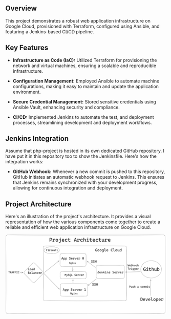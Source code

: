 ## Overview
This project demonstrates a robust web application infrastructure on Google Cloud, provisioned with Terraform, configured using Ansible, and featuring a Jenkins-based CI/CD pipeline.

## Key Features  
- **Infrastructure as Code (IaC):** Utilized Terraform for provisioning the network and virtual machines, ensuring a scalable and reproducible infrastructure.

- **Configuration Management:** Employed Ansible to automate machine configurations, making it easy to maintain and update the application environment.

- **Secure Credential Management:** Stored sensitive credentials using Ansible Vault, enhancing security and compliance.

- **CI/CD:** Implemented Jenkins to automate the test, and deployment processes, streamlining development and deployment workflows.

## Jenkins Integration
Assume that php-project is hosted in its own dedicated GitHub repository. I have put it in this repository too to show the Jenkinsfile. Here's how the integration works:

* **GitHub Webhook:** Whenever a new commit is pushed to this repository, GitHub initiates an automatic webhook request to Jenkins. This ensures that Jenkins remains synchronized with your development progress, allowing for continuous integration and deployment.

## Project Architecture  
Here's an illustration of the project's architecture. It provides a visual representation of how the various components come together to create a reliable and efficient web application infrastructure on Google Cloud.

![Project Architecture](docs/pa.png)
